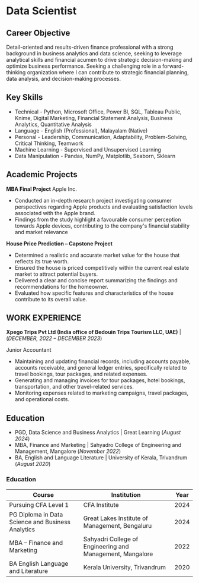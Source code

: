 # Data Scientist

## Career Objective
Detail-oriented and results-driven finance professional with a strong background in business analytics and data
science, seeking to leverage analytical skills and financial acumen to drive strategic decision-making and optimize
business performance. Seeking a challenging role in a forward-thinking organization where I can contribute to
strategic financial planning, data analysis, and decision-making processes.

## Key Skills
- Technical - Python, Microsoft Office, Power BI, SQL, Tableau Public, Knime, Digital Marketing, Financial
Statement Analysis, Business Analytics, Quantitative Analysis
- Language - English (Professional), Malayalam (Native)
- Personal - Leadership, Communication, Adaptability, Problem-Solving, Critical Thinking, Teamwork
- Machine Learning - Supervised and Unsupervised Learning
- Data Manipulation - Pandas, NumPy, Matplotlib, Seaborn, Sklearn

## Academic Projects
**MBA Final Project**
Apple Inc.
- Conducted an in-depth research project investigating consumer perspectives regarding Apple products
and evaluating satisfaction levels associated with the Apple brand.
- Findings from the study highlight a favourable consumer perception towards Apple devices, contributing
to the company's financial stability and market relevance

**House Price Prediction – Capstone Project**
- Determined a realistic and accurate market value for the house that reflects its true worth.
- Ensured the house is priced competitively within the current real estate market to attract potential buyers.
- Delivered a clear and concise report summarizing the findings and recommendations for the homeowner.
- Evaluated how specific features and characteristics of the house contribute to its overall value.

## WORK EXPERIENCE
**Xpego Trips Pvt Ltd (India office of Bedouin Trips Tourism LLC, UAE)** | (_DECEMBER, 2022 – DECEMBER 2023_)

Junior Accountant
- Maintaining and updating financial records, including accounts payable, accounts receivable, and general
ledger entries, specifically related to travel bookings, tour packages, and related expenses.
- Generating and managing invoices for tour packages, hotel bookings, transportation, and other travel-related
services.
- Monitoring expenses related to marketing campaigns, travel packages, and operational costs.

## Education
- PGD, Data Science and Business Analytics | Great Learning (_August 2024_)								       		
- MBA, Finance and Marketing	| Sahyadro College of Engineering and Management, Mangalore (_November 2022_)	 			        		
- BA, English and Language Literature | University of Kerala, Trivandrum (_August 2020_)


### Education
| Course                                             | Institution                                               | Year |
|----------------------------------------------------|-----------------------------------------------------------|------|
| Pursuing CFA Level 1                               | CFA Institute                                             | 2024 |
| PG Diploma in Data Science and  Business Analytics | Great Lakes Institute of Management, Bengaluru            | 2024 |
| MBA – Finance and Marketing                        | Sahyadri College of Engineering and Management, Mangalore | 2022 |
| BA English Language and Literature                 | Kerala University, Trivandrum                             | 2020 |
